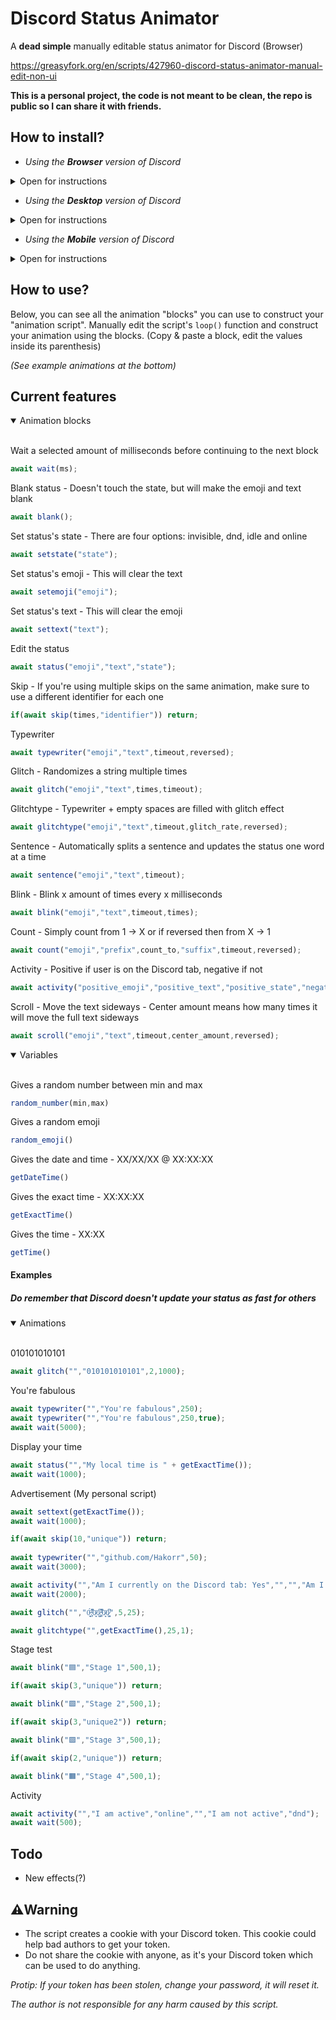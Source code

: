 # Discord Status Animator
A **dead simple** manually editable status animator for Discord (Browser)

https://greasyfork.org/en/scripts/427960-discord-status-animator-manual-edit-non-ui

**This is a personal project, the code is not meant to be clean, the repo is public so I can share it with friends.**

## How to install?

* *Using the **Browser** version of Discord*
<details>
<summary>Open for instructions</summary><br>
 
1. Install [Violentmonkey](https://violentmonkey.github.io/) or similar.
2. Add the script manually or via [GreasyFork](https://www.greasyfork.org/en/scripts/427960-discord-status-animator-manual-edit-non-ui).
---
</details>

* *Using the **Desktop** version of Discord*
<details>
<summary>Open for instructions</summary><br>
  
  * You can add the script manually by opening the console with CTRL + SHIFT + I and pasting the script there.
 
Your status won't be cleared after you exit Discord.

---
</details>

* *Using the **Mobile** version of Discord*
<details>
<summary>Open for instructions</summary><br>
  
### Method 1
 
1. Install the [Kiwi Browser](https://kiwibrowser.com/).
2. Add the userscript manager of your choice from Google's Extension Store.
3. Add the Animator script manually by copy pasting, or go visit its [GreasyFork](https://greasyfork.org/en/scripts/427960-discord-status-animator-manual-edit-non-ui).
4. Open Discord on the browser, and enjoy!
 
### Method 2
 
1. Install Firefox Nightly.
2. Go to the settings, scroll down to the last option "About Firefox Nightly".
3. Click the Firefox logo a couple times until you've unlocked the extra settings.
4. Go back to the settings, open the "Custom Add-on collection"
5. User ID `16914517` Collection name `Userscript-managers`
6. Install/Enable Violentmonkey or any of the other ones.
7. Tap the extension you just installed, go to its settings.
8. Add the Animator script manually by copy pasting, or go visit its [GreasyFork](https://greasyfork.org/en/scripts/427960-discord-status-animator-manual-edit-non-ui) while still using Firefox Nightly.
9. Use your Discord on your browser and see if it works.

---
</details>

## How to use?

Below, you can see all the animation "blocks" you can use to construct your "animation script". Manually edit the script's ```loop()``` function and construct your animation using the blocks. (Copy & paste a block, edit the values inside its parenthesis) 

*(See example animations at the bottom)*

## Current features

<details open>
<summary open>Animation blocks</summary><br>

Wait a selected amount of milliseconds before continuing to the next block
```js
await wait(ms);
```
Blank status - Doesn't touch the state, but will make the emoji and text blank
```js
await blank();
```
Set status's state - There are four options: invisible, dnd, idle and online
```js
await setstate("state");
```
Set status's emoji - This will clear the text
```js
await setemoji("emoji");
```
Set status's text - This will clear the emoji
```js
await settext("text");
```
Edit the status
```js
await status("emoji","text","state");
```
Skip - If you're using multiple skips on the same animation, make sure to use a different identifier for each one
```js
if(await skip(times,"identifier")) return;
```
Typewriter
```js
await typewriter("emoji","text",timeout,reversed);
```
Glitch - Randomizes a string multiple times
```js
await glitch("emoji","text",times,timeout);
```
Glitchtype - Typewriter + empty spaces are filled with glitch effect
```js
await glitchtype("emoji","text",timeout,glitch_rate,reversed);
```
Sentence - Automatically splits a sentence and updates the status one word at a time
```js
await sentence("emoji","text",timeout);
```
Blink - Blink x amount of times every x milliseconds
```js
await blink("emoji","text",timeout,times);
```
Count - Simply count from 1 -> X or if reversed then from X -> 1
```js
await count("emoji","prefix",count_to,"suffix",timeout,reversed);
```
Activity - Positive if user is on the Discord tab, negative if not
 ```js
 await activity("positive_emoji","positive_text","positive_state","negative_emoji","negative_text","negative_state");
 ```
Scroll - Move the text sideways - Center amount means how many times it will move the full text sideways
```js
await scroll("emoji","text",timeout,center_amount,reversed);
```
</details>

<details open>
<summary open>Variables</summary><br>
  
Gives a random number between min and max

```js
random_number(min,max)
```
Gives a random emoji
```js
random_emoji()
```
Gives the date and time - XX/XX/XX @ XX:XX:XX
```js
getDateTime()
```
Gives the exact time - XX:XX:XX
```js
getExactTime()
```
Gives the time - XX:XX
```js
getTime()
```
</details>

#### Examples

##### Do remember that Discord doesn't update your status as fast for others

<details open>
<summary>Animations</summary><br>

010101010101
```js
await glitch("","010101010101",2,1000);
```
You're fabulous
```js
await typewriter("","You're fabulous",250);
await typewriter("","You're fabulous",250,true);
await wait(5000);
```
Display your time
```js
await status("","My local time is " + getExactTime());
await wait(1000);
```
Advertisement (My personal script)
```js
await settext(getExactTime());
await wait(1000);

if(await skip(10,"unique")) return;
  
await typewriter("","github.com/Hakorr",50);
await wait(3000);

await activity("","Am I currently on the Discord tab: Yes","","","Am I currently on the Discord tab: No","");
await wait(2000);

await glitch("","0̴͕̰͙̈́:̴̞̊͆͒ͅ0̷͈̇ͅ0̷̧̺͆̇:̴̞̊͆͒ͅ0̷͈̇ͅ0̷̧̺͆̇",5,25);

await glitchtype("",getExactTime(),25,1);
```
Stage test
```js
await blink("🟦","Stage 1",500,1);

if(await skip(3,"unique")) return;

await blink("🟩","Stage 2",500,1);

if(await skip(3,"unique2")) return;

await blink("🟪","Stage 3",500,1);

if(await skip(2,"unique")) return;

await blink("🟧","Stage 4",500,1);
```
Activity
```js
await activity("","I am active","online","","I am not active","dnd");
await wait(500);
```
</details>

## Todo

* New effects(?)

## ⚠️Warning

* The script creates a cookie with your Discord token. This cookie could help bad authors to get your token.
* Do not share the cookie with anyone, as it's your Discord token which can be used to do anything.

*Protip: If your token has been stolen, change your password, it will reset it.*

*The author is not responsible for any harm caused by this script.*

